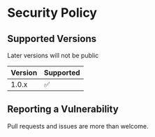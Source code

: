 # Security Policy

## Supported Versions

Later versions will not be public

| Version | Supported          |
| ------- | ------------------ |
| 1.0.x   | :white_check_mark: |

## Reporting a Vulnerability

Pull requests and issues are more than welcome.
